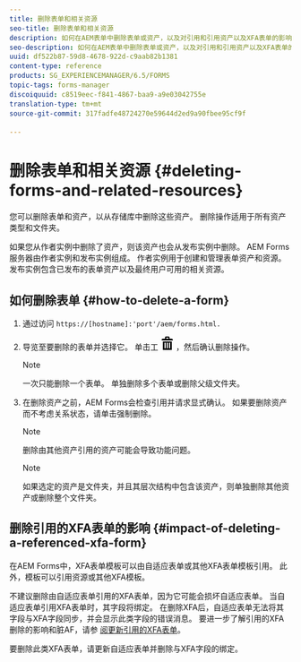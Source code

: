 ```yaml
---
title: 删除表单和相关资源
seo-title: 删除表单和相关资源
description: 如何在AEM表单中删除表单或资产，以及对引用和引用资产以及XFA表单的影响。
seo-description: 如何在AEM表单中删除表单或资产，以及对引用和引用资产以及XFA表单的影响。
uuid: df522b87-59d8-4678-922d-c9aab82b1381
content-type: reference
products: SG_EXPERIENCEMANAGER/6.5/FORMS
topic-tags: forms-manager
discoiquuid: c8519eec-f841-4867-baa9-a9e03042755e
translation-type: tm+mt
source-git-commit: 317fadfe48724270e59644d2ed9a90fbee95cf9f

---
```



# 删除表单和相关资源 {#deleting-forms-and-related-resources}

您可以删除表单和资产，以从存储库中删除这些资产。 删除操作适用于所有资产类型和文件夹。

如果您从作者实例中删除了资产，则该资产也会从发布实例中删除。 AEM Forms服务器由作者实例和发布实例组成。 作者实例用于创建和管理表单资产和资源。 发布实例包含已发布的表单资产以及最终用户可用的相关资源。

## 如何删除表单 {#how-to-delete-a-form}

1. 通过访问 `https://[hostname]:'port'/aem/forms.html.`
1. 导览至要删除的表单并选择它。 单击工 ![具栏中的删除aem6forms_delete2](assets/aem6forms_delete2.png) ，然后确认删除操作。

   >[!NOTE]
   >
   >一次只能删除一个表单。 单独删除多个表单或删除父级文件夹。

1. 在删除资产之前，AEM Forms会检查引用并请求显式确认。 如果要删除资产而不考虑关系状态，请单击强制删除。

   >[!NOTE]
   >
   >删除由其他资产引用的资产可能会导致功能问题。

   >[!NOTE]
   >
   >如果选定的资产是文件夹，并且其层次结构中包含该资产，则单独删除其他资产或删除整个文件夹。

## 删除引用的XFA表单的影响 {#impact-of-deleting-a-referenced-xfa-form}

在AEM Forms中，XFA表单模板可以由自适应表单或其他XFA表单模板引用。 此外，模板可以引用资源或其他XFA模板。

不建议删除由自适应表单引用的XFA表单，因为它可能会损坏自适应表单。 当自适应表单引用XFA表单时，其字段将绑定。 在删除XFA后，自适应表单无法将其字段与XFA字段同步，并会显示此类字段的错误消息。 要进一步了解引用的XFA删除的影响和脏AF，请参 [阅更新引用的XFA表单](/help/forms/using/get-xdp-pdf-documents-aem.md#p-updating-referenced-xfa-forms-p)。

要删除此类XFA表单，请更新自适应表单并删除与XFA字段的绑定。

